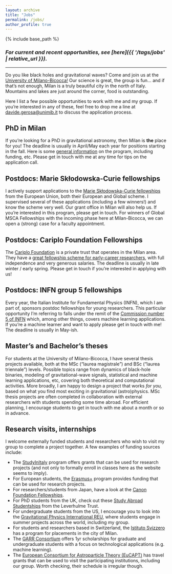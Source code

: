 ```yaml
---
layout: archive
title: "Jobs"
permalink: /jobs/
author_profile: true
---
```


{% include base_path %}

### *For current and recent opportunities, see [here]({{ '/tags/jobs' | relative_url }}).*
---


Do you like black holes and gravitational waves? Come and join us at the [University of Milano-Bicocca!](https://en.unimib.it/) Our science is great, the group is fun… and if that’s not enough, Milan is a truly beautiful city in the north of Italy. Mountains and lakes are just around the corner, food is outstanding.

Here I list a few possible opportunities to work with me and my group. If you’re interested in any of these, feel free to drop me a line at [davide.gerosa@unimib.it](mailto:davide.gerosa@unimib.it) to discuss the application process.


## PhD in Milan

If you’re looking for a PhD in gravitational astronomy, then Milan is **the** place for you! The deadline is usually in April/May each year for positions starting in the fall. Here is some [general information](https://en.unimib.it/education/doctoral-research-phd-programmes/how-apply-phd-programme) on the program, including funding, etc. Please get in touch with me at any time for tips on the application call.

## Postdocs: Marie Skłodowska-Curie fellowships

I actively support applications to the [Marie Skłodowska-Curie fellowships](https://marie-sklodowska-curie-actions.ec.europa.eu/actions/postdoctoral-fellowships) from the European Union, both their European and Global scheme. I supervised several of these applications (including a few winners!) and know the scheme very well. Our grant office in Milan will also help us. If you’re interested in this program, please get in touch. For winners of Global MSCA Fellowships with the incoming phase here at Milan-Bicocca, we can open a (strong) case for a faculty appointment.

## Postdocs: Cariplo Foundation Fellowships

The [Cariplo Foundation](https://www.fondazionecariplo.it/) is a private trust that operates in the Milan area. They have a [great fellowship scheme for early-career researchers](https://www.fondazionecariplo.it/it/bandi/ricerca/giovani-ricercatori.html), with full independence and very generous salaries. The deadline is usually in late winter / early spring. Please get in touch if you’re interested in applying with us!

## Postdocs: INFN group 5 fellowships

Every year, the Italian Institute for Fundamental Physics (INFN), which I am part of, sponsors postdoc fellowships for young researchers. This particular opportunity I’m referring to falls under the remit of the [Commission number 5 of INFN](https://web.infn.it/csn5/index.php/en/) which, among other things, covers machine learning applications. If you’re a machine learner and want to apply please get in touch with me! The deadline is usually in May-ish.

## Master’s and Bachelor’s theses

For students at the University of Milano-Bicocca, I have several thesis projects available, both at the MSc (“laurea magistrale”) and BSc (“laurea triennale”) levels. Possible topics range from dynamics of black-hole binaries, modeling of gravitational-wave signals, statistical and machine learning applications, etc, covering both theoretical and computational activities. More broadly, I am happy to design a project that works *for you,* based on what you find most exciting in gravitational (astro)physics. MSc thesis projects are often completed in collaboration with external researchers with students spending some time abroad. For efficient planning, I encourage students to get in touch with me about a month or so in advance.

## Research visits, internships

I welcome externally funded students and researchers who wish to visit my group to complete a project together. A few examples of funding sources include:

- The [StudyInItaly](https://studyinitaly.esteri.it/) program offers grants that can be used for research projects (and not only to formally enroll in classes here as the website seems to imply).
- For European students, the [Erasmus+](https://ec.europa.eu/programmes/erasmus-plus/node_en) program provides funding that can be used for research projects.
- For researchers/students from Japan, have a look at the [Canon Foundation Fellowships](https://www.canonfoundation.org/programmes/research-fellowships/).
- For PhD students from the UK, check out these [Study Abroad Studentships](https://www.leverhulme.ac.uk/study-abroad-studentships) from the Leverhulme Trust.
- For undergraduate students from the US, I encourage you to look into the [Gravitational Physics International REU](http://www.phys.ufl.edu/ireu/), where students engage in summer projects across the world, including my group.
- For students and researchers based in Switzerland, the [Istituto Svizzero](https://www.istitutosvizzero.it/residenze/) has a program for placements in the city of Milan.
- The [GARR Consortium](https://www.garr.it/it/ricerca-e-formazione/formazione/borse-di-studio) offers 1yr scholarships for graduate and undergraduate students with a focus on technological applications (e.g. machine learning).
- The [European Consortium for Astroparticle Theory (EuCAPT)](https://www.eucapt.org/) has travel grants that can be used to visit the participating institutions, including our group. Worth checking, their schedule is irregular though.